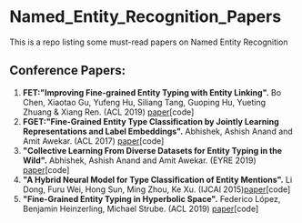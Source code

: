 # Named_Entity_Recognition_Papers
This is a repo listing some must-read papers on Named Entity Recognition

## Conference Papers:
1. **FET:"Improving Fine-grained Entity Typing with Entity Linking".** Bo Chen, Xiaotao Gu, Yufeng Hu, Siliang Tang, Guoping Hu, Yueting Zhuang & Xiang Ren. (ACL 2019)  [paper](https://arxiv.org/pdf/1904.06475)[code]
2. **FGET:"Fine-Grained Entity Type Classification by Jointly Learning Representations and Label Embeddings".** Abhishek, Ashish Anand and Amit Awekar. (ACL 2017)  [paper](https://www.aclweb.org/anthology/E17-1075.pdf)[code]
3. **"Collective Learning From Diverse Datasets for Entity Typing in the Wild".** Abhishek, Ashish Anand and Amit Awekar. (EYRE 2019)  [paper](https://arxiv.org/pdf/1810.08782)[code]
4. **"A Hybrid Neural Model for Type Classification of Entity Mentions".** Li Dong, Furu Wei, Hong Sun, Ming Zhou, Ke Xu. (IJCAI 2015)[paper](https://www.ijcai.org/Proceedings/15/Papers/179.pdf)[code]
5. **"Fine-Grained Entity Typing in Hyperbolic Space".** Federico López, Benjamin Heinzerling, Michael Strube. (ACL 2019) [paper](https://arxiv.org/pdf/1906.02505)[code]

